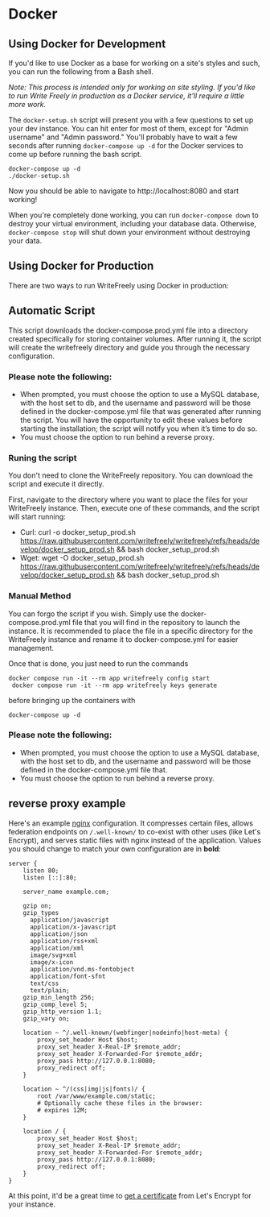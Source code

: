 # Docker

## Using Docker for Development

If you'd like to use Docker as a base for working on a site's styles and such, you can run the following from a Bash shell.

*Note: This process is intended only for working on site styling. If you'd like to run Write Freely in production as a Docker service, it'll require a little more work.*

The `docker-setup.sh` script will present you with a few questions to set up your dev instance. You can hit enter for most of them, except for "Admin username" and "Admin password." You'll probably have to wait a few seconds after running `docker-compose up -d` for the Docker services to come up before running the bash script.

```
docker-compose up -d
./docker-setup.sh
```

Now you should be able to navigate to http://localhost:8080 and start working!

When you're completely done working, you can run `docker-compose down` to destroy your virtual environment, including your database data. Otherwise, `docker-compose stop` will shut down your environment without destroying your data.

## Using Docker for Production

There are two ways to run WriteFreely using Docker in production:
## Automatic Script
This script downloads the docker-compose.prod.yml file into a directory created specifically for storing container volumes. After running it, the script will create the writefreely directory and guide you through the necessary configuration.

### Please note the following:

- When prompted, you must choose the option to use a MySQL database, with the host set to db, and the username and password will be those defined in the docker-compose.yml file that was generated after running the script. You will have the opportunity to edit these values before starting the installation; the script will notify you when it’s time to do so.
- You must choose the option to run behind a reverse proxy.

### Runing the script

You don't need to clone the WriteFreely repository. You can download the script and execute it directly.

First, navigate to the directory where you want to place the files for your WriteFreely instance. Then, execute one of these commands, and the script will start running:

- Curl: curl -o docker_setup_prod.sh https://raw.githubusercontent.com/writefreely/writefreely/refs/heads/develop/docker_setup_prod.sh && bash docker_setup_prod.sh
- Wget: wget -O docker_setup_prod.sh https://raw.githubusercontent.com/writefreely/writefreely/refs/heads/develop/docker_setup_prod.sh && bash docker_setup_prod.sh

### Manual Method

You can forgo the script if you wish. Simply use the docker-compose.prod.yml file that you will find in the repository to launch the instance. It is recommended to place the file in a specific directory for the WriteFreely instance and rename it to docker-compose.yml for easier management.

Once that is done, you just need to run the commands
```
docker compose run -it --rm app writefreely config start
 docker compose run -it --rm app writefreely keys generate
 ```
 before bringing up the containers with
 ```
 docker-compose up -d
```

### Please note the following:

- When prompted, you must choose the option to use a MySQL database, with the host set to db, and the username and password will be those defined in the docker-compose.yml file that.
- You must choose the option to run behind a reverse proxy.

## reverse proxy example

Here's an example [nginx](https://www.nginx.com/) configuration. It compresses certain files, allows federation endpoints on `/.well-known/` to co-exist with other uses (like Let's Encrypt), and serves static files with nginx instead of the application. Values you should change to match your own configuration are in **bold**:

```
server {
    listen 80;
    listen [::]:80;

    server_name example.com;

    gzip on;
    gzip_types
      application/javascript
      application/x-javascript
      application/json
      application/rss+xml
      application/xml
      image/svg+xml
      image/x-icon
      application/vnd.ms-fontobject
      application/font-sfnt
      text/css
      text/plain;
    gzip_min_length 256;
    gzip_comp_level 5;
    gzip_http_version 1.1;
    gzip_vary on;

    location ~ ^/.well-known/(webfinger|nodeinfo|host-meta) {
        proxy_set_header Host $host;
        proxy_set_header X-Real-IP $remote_addr;
        proxy_set_header X-Forwarded-For $remote_addr;
        proxy_pass http://127.0.0.1:8080;
        proxy_redirect off;
    }

    location ~ ^/(css|img|js|fonts)/ {
        root /var/www/example.com/static;
        # Optionally cache these files in the browser:
        # expires 12M;
    }

    location / {
        proxy_set_header Host $host;
        proxy_set_header X-Real-IP $remote_addr;
        proxy_set_header X-Forwarded-For $remote_addr;
        proxy_pass http://127.0.0.1:8080;
        proxy_redirect off;
    }
}
```

At this point, it'd be a great time to [get a certificate](https://certbot.eff.org/) from Let's Encrypt for your instance.
